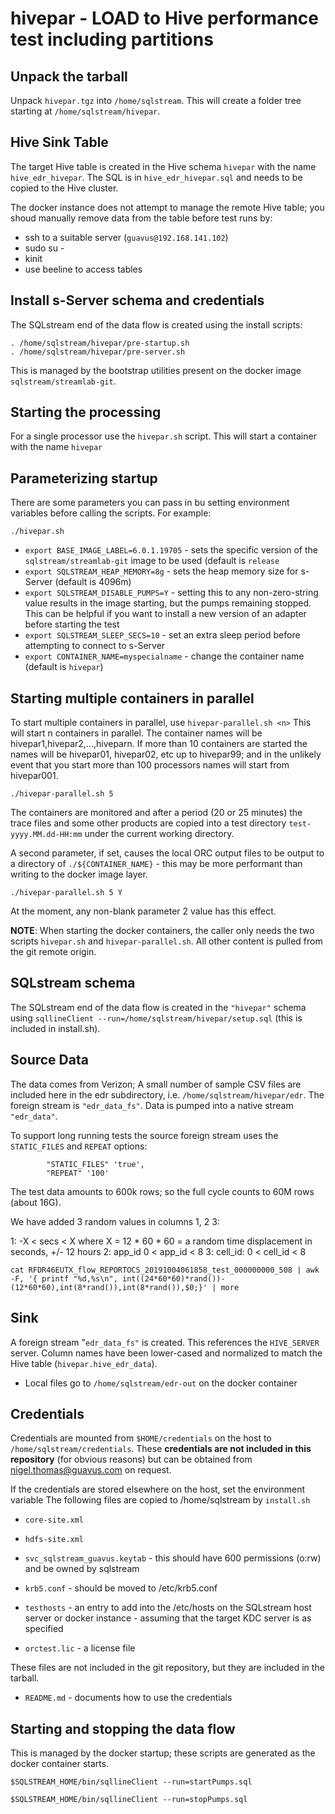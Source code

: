 # hivepar - LOAD to Hive performance test including partitions

## Unpack the tarball

Unpack `hivepar.tgz` into `/home/sqlstream`. This will create a folder tree starting at `/home/sqlstream/hivepar`.

## Hive Sink Table

The target Hive table is created in the Hive schema `hivepar` with the name `hive_edr_hivepar`. The SQL is in `hive_edr_hivepar.sql` and needs to be copied to the Hive cluster.

The docker instance does not attempt to manage the remote Hive table; you shoud manually remove data from the table before test runs by:

* ssh to a suitable server (`guavus@192.168.141.102`)
* sudo su -
* kinit 
* use beeline to access tables

## Install s-Server schema and credentials

The SQLstream end of the data flow is created using the install scripts:

```
. /home/sqlstream/hivepar/pre-startup.sh
. /home/sqlstream/hivepar/pre-server.sh
```

This is managed by the bootstrap utilities present on the docker image `sqlstream/streamlab-git`.

## Starting the processing

For a single processor use the `hivepar.sh` script. This will start a container with the name `hivepar` 

## Parameterizing startup
There are some parameters you can pass in bu setting environment variables before calling the scripts. For example:

```
./hivepar.sh
```

* `export BASE_IMAGE_LABEL=6.0.1.19705` - sets the specific version of the `sqlstream/streamlab-git` image to be used (default is `release`
* `export SQLSTREAM_HEAP_MEMORY=8g` - sets the heap memory size for s-Server (default is 4096m)
* `export SQLSTREAM_DISABLE_PUMPS=Y` - setting this to any non-zero-string value results in the image starting, but the pumps remaining stopped. This can be helpful if you want to install a new version of an adapter before starting the test
* `export SQLSTREAM_SLEEP_SECS=10` - set an extra sleep period before attempting to connect to s-Server
* `export CONTAINER_NAME=myspecialname` - change the container name (default is `hivepar`)

## Starting multiple containers in parallel

To start multiple containers in parallel, use `hivepar-parallel.sh <n>` This will start n containers in parallel. The container names will be hivepar1,hivepar2,...,hiveparn. If more than 10 containers are started the names will be hivepar01, hivepar02, etc up to hivepar99; and in the unlikely event that you start more than 100 processors names will start from hivepar001.

```
./hivepar-parallel.sh 5
```

The containers are monitored and after a period (20 or 25 minutes) the trace files and some other products are copied into a test directory `test-yyyy.MM.dd-HH:mm` under the current working directory.

A second parameter, if set, causes the local ORC output files to be output to a directory of `./${CONTAINER_NAME}` - this may be more performant than writing to the docker image layer.
```
./hivepar-parallel.sh 5 Y
```
At the moment, any non-blank parameter 2 value has this effect.


**NOTE**: When starting the docker containers, the caller only needs the two scripts `hivepar.sh` and `hivepar-parallel.sh`. All other content is pulled from the git remote origin.

## SQLstream schema

The SQLstream end of the data flow is created in the `"hivepar"` schema using `sqllineClient --run=/home/sqlstream/hivepar/setup.sql` 
(this is included in install.sh).

## Source Data

The data comes from Verizon; A small number of sample CSV files are included here in the edr subdirectory, i.e. `/home/sqlstream/hivepar/edr`. The 
foreign stream is `"edr_data_fs"`. Data is pumped into a native stream `"edr_data"`.

To support long running tests the source foreign stream uses the `STATIC_FILES` and `REPEAT` options: 
```
        "STATIC_FILES" 'true',
        "REPEAT" '100'
```
The test data amounts to 600k rows; so the full cycle counts to 60M rows (about 16G).

We have added 3 random values in columns 1, 2 3:

1: -X < secs < X where X = 12 * 60 * 60 = a random time displacement in seconds, +/- 12 hours
2: app_id 0 < app_id < 8
3: cell_id: 0 < cell_id < 8

```
cat RFDR46EUTX_flow_REPORTOCS_20191004061858_test_000000000_508 | awk -F, '{ printf "%d,%s\n", int((24*60*60)*rand())-(12*60*60),int(8*rand()),int(8*rand()),$0;}' | more
```
## Sink

A foreign stream "`edr_data_fs"` is created. This references the `HIVE_SERVER` server. Column names have been lower-cased and normalized to match the Hive table (`hivepar.hive_edr_data`).

* Local files go to `/home/sqlstream/edr-out` on the docker container

## Credentials

Credentials are mounted from `$HOME/credentials` on the host to `/home/sqlstream/credentials`. These __credentials are not included in this repository__ (for obvious reasons) but can be obtained from nigel.thomas@guavus.com on request.

If the credentials are stored elsewhere on the host, set the environment variable 
The following files are copied to /home/sqlstream by `install.sh`

* `core-site.xml`
* `hdfs-site.xml`
* `svc_sqlstream_guavus.keytab` - this should have 600 permissions (o:rw) and be owned by sqlstream
* `krb5.conf` - should be moved to /etc/krb5.conf

* `testhosts` - an entry to add into the /etc/hosts on the SQLstream host server or docker instance - assuming that the target KDC server is as specified
* `orctest.lic` - a license file

These files are not included in the git repository, but they are included in the tarball.

* `README.md` - documents how to use the credentials

## Starting and stopping the data flow

This is managed by the docker startup; these scripts are generated as the docker container starts.

```
$SQLSTREAM_HOME/bin/sqllineClient --run=startPumps.sql

$SQLSTREAM_HOME/bin/sqllineClient --run=stopPumps.sql
```


